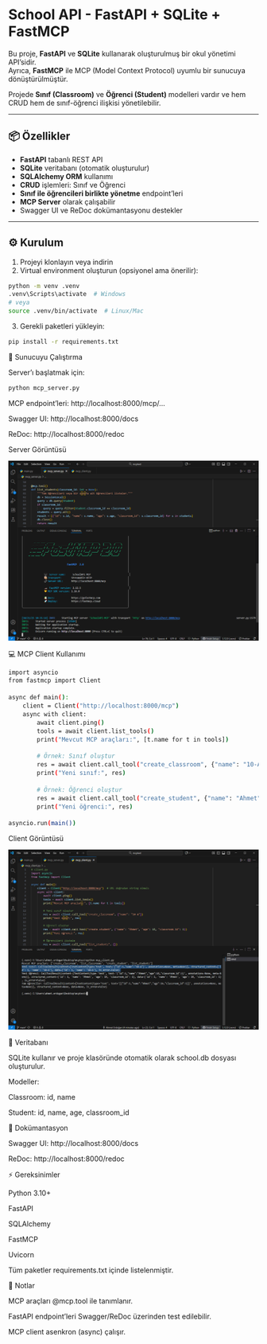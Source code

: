 # School API - FastAPI + SQLite + FastMCP

Bu proje, **FastAPI** ve **SQLite** kullanarak oluşturulmuş bir okul yönetimi API’sidir.  
Ayrıca, **FastMCP** ile MCP (Model Context Protocol) uyumlu bir sunucuya dönüştürülmüştür.

Projede **Sınıf (Classroom)** ve **Öğrenci (Student)** modelleri vardır ve hem CRUD hem de sınıf-öğrenci ilişkisi yönetilebilir.

---

## 📦 Özellikler

- **FastAPI** tabanlı REST API
- **SQLite** veritabanı (otomatik oluşturulur)
- **SQLAlchemy ORM** kullanımı
- **CRUD** işlemleri: Sınıf ve Öğrenci
- **Sınıf ile öğrencileri birlikte yönetme** endpoint’leri
- **MCP Server** olarak çalışabilir
- Swagger UI ve ReDoc dokümantasyonu destekler

---

## ⚙️ Kurulum

1. Projeyi klonlayın veya indirin
2. Virtual environment oluşturun (opsiyonel ama önerilir):

```bash
python -m venv .venv
.venv\Scripts\activate  # Windows
# veya
source .venv/bin/activate  # Linux/Mac
```

3. Gerekli paketleri yükleyin:

```bash
pip install -r requirements.txt

```

🚀 Sunucuyu Çalıştırma

Server’ı başlatmak için:

```bash
python mcp_server.py

```

MCP endpoint’leri: http://localhost:8000/mcp/...

Swagger UI: http://localhost:8000/docs

ReDoc: http://localhost:8000/redoc

Server Görüntüsü

<img src="server.png" />


💻 MCP Client Kullanımı

```bash
import asyncio
from fastmcp import Client

async def main():
    client = Client("http://localhost:8000/mcp")
    async with client:
        await client.ping()
        tools = await client.list_tools()
        print("Mevcut MCP araçları:", [t.name for t in tools])

        # Örnek: Sınıf oluştur
        res = await client.call_tool("create_classroom", {"name": "10-A"})
        print("Yeni sınıf:", res)

        # Örnek: Öğrenci oluştur
        res = await client.call_tool("create_student", {"name": "Ahmet", "age": 16, "classroom_id": 1})
        print("Yeni öğrenci:", res)

asyncio.run(main())

```

Client Görüntüsü

<img src="client.png" />


📝 Veritabanı

SQLite kullanır ve proje klasöründe otomatik olarak school.db dosyası oluşturulur.

Modeller:

Classroom: id, name

Student: id, name, age, classroom_id


📄 Dokümantasyon

Swagger UI: http://localhost:8000/docs

ReDoc: http://localhost:8000/redoc

⚡ Gereksinimler

Python 3.10+

FastAPI

SQLAlchemy

FastMCP

Uvicorn

Tüm paketler requirements.txt içinde listelenmiştir.

📌 Notlar

MCP araçları @mcp.tool ile tanımlanır.

FastAPI endpoint’leri Swagger/ReDoc üzerinden test edilebilir.

MCP client asenkron (async) çalışır.